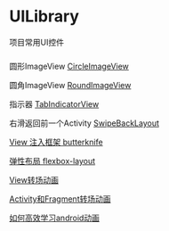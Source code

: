 # UILibrary
项目常用UI控件
#####
圆形ImageView [CircleImageView](./app/src/main/java/com/gw/ui/library/view/CircleImageView.java)

圆角ImageView [RoundImageView](./app/src/main/java/com/gw/ui/library/view/RoundImageView.java)

指示器 [TabIndicatorView](./app/src/main/java/com/gw/ui/library/view/TabIndicatorView.java)

右滑返回前一个Activity [SwipeBackLayout](./app/src/main/java/com/gw/ui/library/view/SwipeBackLayout.java)

[View 注入框架 butterknife](https://github.com/JakeWharton/butterknife)

[弹性布局 flexbox-layout](https://github.com/google/flexbox-layout)

[View转场动画](http://www.jianshu.com/p/98f2ec280945)

[Activity和Fragment转场动画](https://github.com/lgvalle/Material-Animations)

[如何高效学习android动画](https://www.zhihu.com/question/27718787)